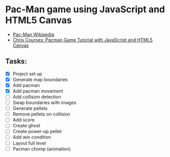 # Pac-Man game using JavaScript and HTML5 Canvas

- [Pac-Man Wikipedia](https://en.wikipedia.org/wiki/Pac-Man)
- [Chris Courses: Pacman Game Tutorial with JavaScript and HTML5 Canvas](https://www.youtube.com/watch?v=5IMXpp3rohQ)  

## Tasks:
- [x] Project set up
- [x] Generate map boundaries
- [x] Add pacman 
- [x] Add pacman movement
- [ ] Add collision detection
- [ ] Swap boundaries with images
- [ ] Generate pellets
- [ ] Remove pellets on collision
- [ ] Add score
- [ ] Create ghost
- [ ] Create power-up pellet
- [ ] Add win condition
- [ ] Layout full level
- [ ] Pacman chomp (animation)